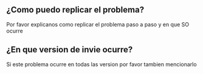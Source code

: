 ## ¿Como puedo replicar el problema?
Por favor explicanos como replicar el problema paso a paso y en que SO ocurre
## ¿En que version de invie ocurre?
Si este problema ocurre en todas las version por favor tambien mencionarlo
